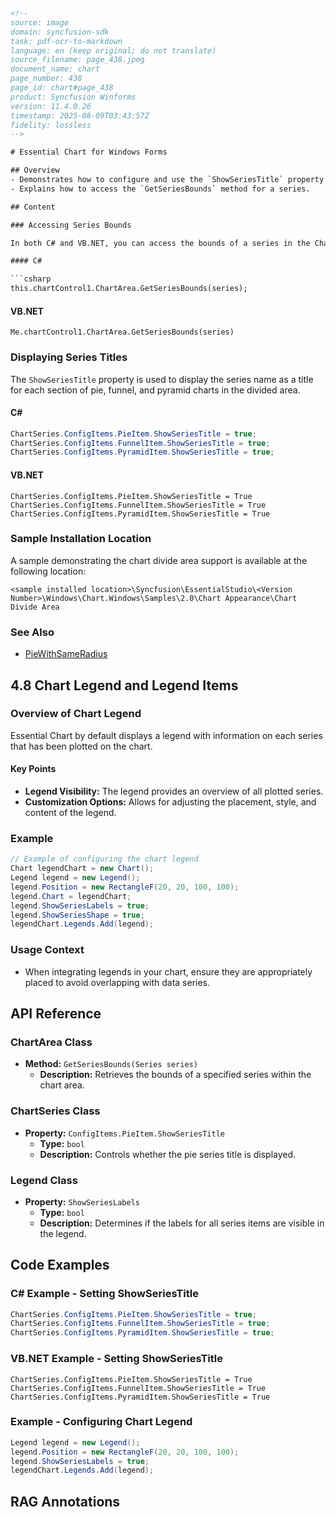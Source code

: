 ```html
<!-- 
source: image
domain: syncfusion-sdk
task: pdf-ocr-to-markdown
language: en (keep original; do not translate)
source_filename: page_438.jpeg
document_name: chart
page_number: 438
page_id: chart#page_438
product: Syncfusion Winforms
version: 11.4.0.26
timestamp: 2025-08-09T03:43:57Z
fidelity: lossless
-->

# Essential Chart for Windows Forms

## Overview
- Demonstrates how to configure and use the `ShowSeriesTitle` property for pie, funnel, and pyramid charts.
- Explains how to access the `GetSeriesBounds` method for a series.

## Content

### Accessing Series Bounds

In both C# and VB.NET, you can access the bounds of a series in the ChartArea as follows:

#### C#

```csharp
this.chartControl1.ChartArea.GetSeriesBounds(series);
```

#### VB.NET

```vb.net
Me.chartControl1.ChartArea.GetSeriesBounds(series)
```

### Displaying Series Titles

The `ShowSeriesTitle` property is used to display the series name as a title for each section of pie, funnel, and pyramid charts in the divided area.

#### C#

```csharp
ChartSeries.ConfigItems.PieItem.ShowSeriesTitle = true;
ChartSeries.ConfigItems.FunnelItem.ShowSeriesTitle = true;
ChartSeries.ConfigItems.PyramidItem.ShowSeriesTitle = true;
```

#### VB.NET

```vb.net
ChartSeries.ConfigItems.PieItem.ShowSeriesTitle = True
ChartSeries.ConfigItems.FunnelItem.ShowSeriesTitle = True
ChartSeries.ConfigItems.PyramidItem.ShowSeriesTitle = True
```

### Sample Installation Location

A sample demonstrating the chart divide area support is available at the following location:

```plaintext
<sample installed location>\Syncfusion\EssentialStudio\<Version Number>\Windows\Chart.Windows\Samples\2.0\Chart Appearance\Chart Divide Area
```

### See Also
- [PieWithSameRadius](PieWithSameRadius)

## 4.8 Chart Legend and Legend Items

### Overview of Chart Legend

Essential Chart by default displays a legend with information on each series that has been plotted on the chart.

#### Key Points
- **Legend Visibility:** The legend provides an overview of all plotted series.
- **Customization Options:** Allows for adjusting the placement, style, and content of the legend.

### Example

```csharp
// Example of configuring the chart legend
Chart legendChart = new Chart();
Legend legend = new Legend();
legend.Position = new RectangleF(20, 20, 100, 100);
legend.Chart = legendChart;
legend.ShowSeriesLabels = true;
legend.ShowSeriesShape = true;
legendChart.Legends.Add(legend);
```

### Usage Context
- When integrating legends in your chart, ensure they are appropriately placed to avoid overlapping with data series.

## API Reference

### ChartArea Class
- **Method:** `GetSeriesBounds(Series series)`
  - **Description:** Retrieves the bounds of a specified series within the chart area.

### ChartSeries Class
- **Property:** `ConfigItems.PieItem.ShowSeriesTitle`
  - **Type:** `bool`
  - **Description:** Controls whether the pie series title is displayed.

### Legend Class
- **Property:** `ShowSeriesLabels`
  - **Type:** `bool`
  - **Description:** Determines if the labels for all series items are visible in the legend.

## Code Examples

### C# Example - Setting ShowSeriesTitle

```csharp
ChartSeries.ConfigItems.PieItem.ShowSeriesTitle = true;
ChartSeries.ConfigItems.FunnelItem.ShowSeriesTitle = true;
ChartSeries.ConfigItems.PyramidItem.ShowSeriesTitle = true;
```

### VB.NET Example - Setting ShowSeriesTitle

```vb.net
ChartSeries.ConfigItems.PieItem.ShowSeriesTitle = True
ChartSeries.ConfigItems.FunnelItem.ShowSeriesTitle = True
ChartSeries.ConfigItems.PyramidItem.ShowSeriesTitle = True
```

### Example - Configuring Chart Legend

```csharp
Legend legend = new Legend();
legend.Position = new RectangleF(20, 20, 100, 100);
legend.ShowSeriesLabels = true;
legendChart.Legends.Add(legend);
```

## RAG Annotations
<!-- tags: [syncfusion, winforms, chart, essential chart, legend, series, pie, funnel, pyramid, version] keywords: [chartcontrol1, getseriesbounds, showseriestitle, legendchart, showseriesshape, showserieslabels, showserieslabels, seriesconfiguration, dividedarea, pie item, funnel item, pyramid item, chart studio, winforms samples] -->
```